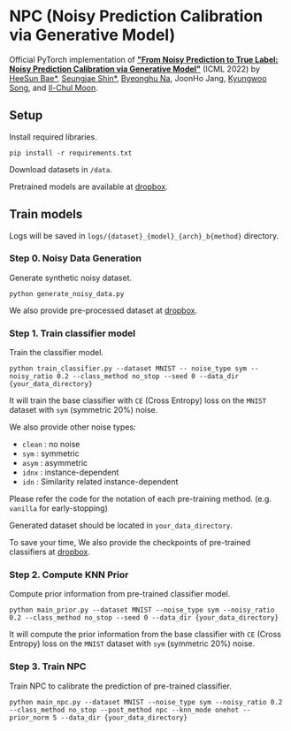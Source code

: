 # NPC (Noisy Prediction Calibration via Generative Model)

Official PyTorch implementation of
[**"From Noisy Prediction to True Label: Noisy Prediction Calibration via Generative Model"**](https://arxiv.org/abs/2205.00690) (ICML 2022) by
[HeeSun Bae*](https://scholar.google.co.kr/citations?hl=ko&view_op=list_works&gmla=AJsN-F47spNJkOB5PqPd5qYdvduZMN7Jp9ppZsN5FPpfX71F4fdliD29eOlFOktmElm9o59IBMc3xwUuM0oDMmw9yH4lx66lCJ3tjBsiVNu6RpjVTO8e0t-Ul2d1AJpbhoUr3gyvs4Dp&user=D9U_ohsAAAAJ),
[Seungjae Shin*](https://sites.google.com/view/seungjae-shin),
[Byeonghu Na](https://wp03052.github.io/),
JoonHo Jang,
[Kyungwoo Song](https://mlai.uos.ac.kr/),
and [Il-Chul Moon](https://aailab.kaist.ac.kr/xe2/members_professor/6749).

## Setup

Install required libraries.
```
pip install -r requirements.txt
```
Download datasets in `/data`.

Pretrained models are available at [dropbox]().

## Train models

Logs will be saved in `logs/{dataset}_{model}_{arch}_b{method}` directory.

### Step 0. Noisy Data Generation

Generate synthetic noisy dataset.
```
python generate_noisy_data.py
```
We also provide pre-processed dataset at [dropbox]().

### Step 1. Train classifier model 

Train the classifier model. 
```
python train_classifier.py --dataset MNIST -- noise_type sym --noisy_ratio 0.2 --class_method no_stop --seed 0 --data_dir {your_data_directory}
```
It will train the base classifier with `CE` (Cross Entropy) loss on the `MNIST` dataset with `sym` (symmetric 20%) noise. 

We also provide other noise types:
* `clean` : no noise
* `sym` : symmetric
* `asym` : asymmetric
* `idnx` : instance-dependent
* `idn` : Similarity related instance-dependent

Please refer the code for the notation of each pre-training method. (e.g. `vanilla` for early-stopping)

Generated dataset should be located in `your_data_directory`.

To save your time, We also provide the checkpoints of pre-trained classifiers at [dropbox]().

### Step 2. Compute KNN Prior
Compute prior information from pre-trained classifier model.
```
python main_prior.py --dataset MNIST --noise_type sym --noisy_ratio 0.2 --class_method no_stop --seed 0 --data_dir {your_data_directory}
```
It will compute the prior information from the base classifier with `CE` (Cross Entropy) loss on the `MNIST` dataset with `sym` (symmetric 20%) noise. 

### Step 3. Train NPC
Train NPC to calibrate the prediction of pre-trained classifier.

```
python main_npc.py --dataset MNIST --noise_type sym --noisy_ratio 0.2 --class_method no_stop --post_method npc --knn_mode onehot --prior_norm 5 --data_dir {your_data_directory}
```














































